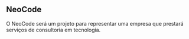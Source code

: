 ## NeoCode
O NeoCode será um projeto para representar uma empresa que prestará serviços de consultoria em tecnologia.

